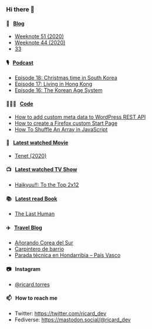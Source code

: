 ### Hi there 👋

#### 📝 &nbsp;&nbsp;[Blog](https://ricard.blog)

- [Weeknote 51 (2020)](https://ricard.blog/weeknote/week-51-2020/)
- [Weeknote 44 (2020)](https://ricard.blog/weeknote/week-44-2020/)
- [33](https://ricard.blog/personal/33/)

#### 🎙 &nbsp;&nbsp;[Podcast](https://ricard.blog/podcast)

- [Episode 18: Christmas time in South Korea](https://anchor.fm/quicoto/episodes/Episode-18-Christmas-time-in-South-Korea-eo8amu)
- [Episode 17: Living in Hong Kong](https://anchor.fm/quicoto/episodes/Episode-17-Living-in-Hong-Kong-eli831)
- [Episode 16: The Korean Age System](https://anchor.fm/quicoto/episodes/Episode-16-The-Korean-Age-System-eis6p9)

#### 👨🏻‍💻 &nbsp;&nbsp;[Code](https://ricard.dev)

- [How to add custom meta data to WordPress REST API](https://ricard.dev/how-to-add-custom-meta-data-to-wordpress-rest-api/)
- [How to create a Firefox custom Start Page](https://ricard.dev/how-to-create-a-firefox-custom-start-page/)
- [How To Shuffle An Array in JavaScript](https://ricard.dev/how-to-shuffle-an-array-in-javascript/)

#### 🍿 &nbsp;&nbsp;[Latest watched Movie](https://quicoto.github.io/reviews/movies/)

- [Tenet (2020)](https://quicoto.github.io/reviews/movies/tenet-2020/)

#### 📺 &nbsp;&nbsp;[Latest watched TV Show](https://quicoto.github.io/reviews/tv-shows)

- [Haikyuu!!: To the Top 2x12](https://quicoto.github.io/reviews/tv-shows/haikyuu-to-the-top/2x12/)

#### 📚 &nbsp;&nbsp;[Latest read Book](https://ricard.blog/books/)

- [The Last Human](https://www.goodreads.com/review/show/3243205340?utm_medium=api&amp;utm_source=rss)

#### ✈️ &nbsp;&nbsp;[Travel Blog](https://www.quicoto.com/)

- [Añorando Corea del Sur](https://www.quicoto.com/anorando-corea-del-sur/)
- [Carpintero de barrio](https://www.quicoto.com/carpintero-de-barrio/)
- [Parada técnica en Hondarribia – País Vasco](https://www.quicoto.com/parada-tecnica-en-hondarribia-pais-vasco/)

#### 📷 &nbsp;&nbsp;Instagram
- [@ricard.torres](https://www.instagram.com/ricard.torres/)

#### 📫 &nbsp;&nbsp;How to reach me

- Twitter: https://twitter.com/ricard_dev
- Fediverse: https://mastodon.social/@ricard_dev
